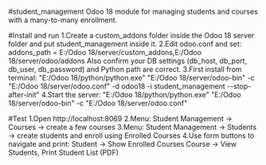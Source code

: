 #student_management
Odoo 18 module for managing students and courses with a many-to-many enrollment.

#Install and run
1.Create a custom_addons folder inside the Odoo 18 server folder and put student_management inside it.
2.Edit odoo.conf and set:
addons_path = E:/Odoo 18/server/custom_addons,E:/Odoo 18/server/odoo/addons
Also confirm your DB settings (db_host, db_port, db_user, db_password) and Python path are correct.
3.First install from terminal:
"E:/Odoo 18/python/python.exe" "E:/Odoo 18/server/odoo-bin" -c "E:/Odoo 18/server/odoo.conf" -d odoo18 -i student_management --stop-after-init"
4.Start the server:
"E:/Odoo 18/python/python.exe" "E:/Odoo 18/server/odoo-bin" -c "E:/Odoo 18/server/odoo.conf"

#Test
1.Open http://localhost:8069
2.Menu: Student Management → Courses → create a few courses
3.Menu: Student Management → Students → create students and enroll using Enrolled Courses
4.Use form buttons to navigate and print:
Student → Show Enrolled Courses
Course → View Students, Print Student List (PDF)
